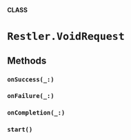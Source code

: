 **CLASS**

# `Restler.VoidRequest`

## Methods
### `onSuccess(_:)`

### `onFailure(_:)`

### `onCompletion(_:)`

### `start()`
